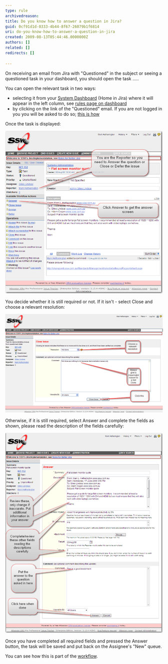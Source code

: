 ```yaml
---
type: rule
archivedreason: 
title: Do you know how to answer a question in Jira?
guid: 0cf91d1d-0333-4b44-8f67-26079b1f6814
uri: do-you-know-how-to-answer-a-question-in-jira
created: 2009-08-13T05:44:46.0000000Z
authors: []
related: []
redirects: []

---
```


On receiving an email from Jira with "Questioned" in the subject or seeing a questioned task in your dashboard,  you should open the task .....  
<!--endintro-->

You can open the relevant task in two ways:

* selecting it from your [System Dashboard](/do-you-know-how-to-answer-a-question-in-jira) (Home in Jira) where it will appear in the left column, see [rules page on dashboard](/do-you-know-how-your-system-dashboard-can-help-you-this-is-the-most-important-feature-in-jira)
* by clicking on the link of the "Questioned" email.  If you are not logged in you you will be asked to do so; [this is how](/do-you-know-how-to-login-to-jira)


Once the task is displayed:

![](TaskToAnswer.png)

You decide whether it is still required or not. 
If it isn't - select Close and choose a relevant resolution:

![](ClosingFromQuestion.png)

Otherwise, if it is still required, select Answer and complete the fields as shown, please read the description of the fields carefully:

![](Answer.png)

Once you have completed all required fields and pressed the Answer button, the task will be saved and put back on the Assignee's "New" queue.

You can see how this is part of the [workflow](/Pages/workflow.aspx).
